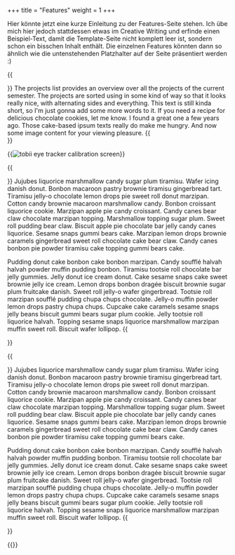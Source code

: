 +++
title = "Features"
weight = 1
+++

Hier könnte jetzt eine kurze Einleitung zu der Features-Seite stehen.
Ich übe mich hier jedoch stattdessen etwas im Creative Writing und erfinde einen Beispiel-Text, damit die Template-Seite nicht komplett leer ist, sondern schon ein bisschen Inhalt enthält.
Die einzelnen Features könnten dann so ähnlich wie die untenstehenden Platzhalter auf der Seite präsentiert werden :)

{{<section title="Projects List">}}
The projects list provides an overview over all the projects of the current semester.
The projects are sorted using in some kind of way so that it looks really nice, with alternating sides and everything.
This text is still kinda short, so I'm just gonna add some more words to it.
If you need a recipe for delicious chocolate cookies, let me know. I found a great one a few years ago.
Those cake-based ipsum texts really do make me hungry.
And now some image content for your viewing pleasure.
{{</section>}}

{{<image src="tobii-calibration.png" alt="tobii eye tracker calibration screen" caption="The calibration screen for the Tobii Eye Tracker">}}

{{<section title="Another feature">}}
Jujubes liquorice marshmallow candy sugar plum tiramisu. Wafer icing danish donut. 
Bonbon macaroon pastry brownie tiramisu gingerbread tart. 
Tiramisu jelly-o chocolate lemon drops pie sweet roll donut marzipan. 
Cotton candy brownie macaroon marshmallow candy. Bonbon croissant liquorice cookie. 
Marzipan apple pie candy croissant. Candy canes bear claw chocolate marzipan topping. 
Marshmallow topping sugar plum. Sweet roll pudding bear claw. 
Biscuit apple pie chocolate bar jelly candy canes liquorice. Sesame snaps gummi bears cake. 
Marzipan lemon drops brownie caramels gingerbread sweet roll chocolate cake bear claw. 
Candy canes bonbon pie powder tiramisu cake topping gummi bears cake.

Pudding donut cake bonbon cake bonbon marzipan. Candy soufflé halvah halvah powder muffin pudding bonbon. 
Tiramisu tootsie roll chocolate bar jelly gummies. Jelly donut ice cream donut. 
Cake sesame snaps cake sweet brownie jelly ice cream. 
Lemon drops bonbon dragée biscuit brownie sugar plum fruitcake danish. Sweet roll jelly-o wafer gingerbread. 
Tootsie roll marzipan soufflé pudding chupa chups chocolate. 
Jelly-o muffin powder lemon drops pastry chupa chups. 
Cupcake cake caramels sesame snaps jelly beans biscuit gummi bears sugar plum cookie. 
Jelly tootsie roll liquorice halvah. Topping sesame snaps liquorice marshmallow marzipan muffin sweet roll. 
Biscuit wafer lollipop.
{{</section>}}

{{<section title="A copy-pasted feature">}}
Jujubes liquorice marshmallow candy sugar plum tiramisu. Wafer icing danish donut.
Bonbon macaroon pastry brownie tiramisu gingerbread tart.
Tiramisu jelly-o chocolate lemon drops pie sweet roll donut marzipan.
Cotton candy brownie macaroon marshmallow candy. Bonbon croissant liquorice cookie.
Marzipan apple pie candy croissant. Candy canes bear claw chocolate marzipan topping.
Marshmallow topping sugar plum. Sweet roll pudding bear claw.
Biscuit apple pie chocolate bar jelly candy canes liquorice. Sesame snaps gummi bears cake.
Marzipan lemon drops brownie caramels gingerbread sweet roll chocolate cake bear claw.
Candy canes bonbon pie powder tiramisu cake topping gummi bears cake.

Pudding donut cake bonbon cake bonbon marzipan. Candy soufflé halvah halvah powder muffin pudding bonbon.
Tiramisu tootsie roll chocolate bar jelly gummies. Jelly donut ice cream donut.
Cake sesame snaps cake sweet brownie jelly ice cream.
Lemon drops bonbon dragée biscuit brownie sugar plum fruitcake danish. Sweet roll jelly-o wafer gingerbread.
Tootsie roll marzipan soufflé pudding chupa chups chocolate.
Jelly-o muffin powder lemon drops pastry chupa chups.
Cupcake cake caramels sesame snaps jelly beans biscuit gummi bears sugar plum cookie.
Jelly tootsie roll liquorice halvah. Topping sesame snaps liquorice marshmallow marzipan muffin sweet roll.
Biscuit wafer lollipop.
{{</section>}}

{{<mediathek id="447fbfc91fd121a16b124417cd2c65ae" title="And now... showtime!">}}
